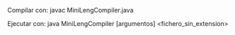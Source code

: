 Compilar con:
javac MiniLengCompiler.java

Ejecutar con:
java MiniLengCompiler [argumentos] <fichero_sin_extension>